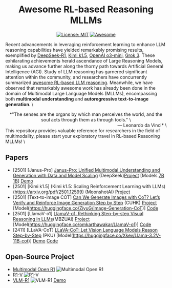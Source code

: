 <div align="center">

# Awesome RL-based Reasoning MLLMs

[![License: MIT](https://img.shields.io/badge/License-MIT-purple.svg)](LICENSE)
[![Awesome](https://awesome.re/badge.svg)](https://awesome.re)

</div>

Recent advancements in leveraging reinforcement learning to enhance LLM reasoning capabilities have yielded remarkably promising results, exemplified by [DeepSeek-R1](https://arxiv.org/pdf/2501.12948), [Kimi k1.5](https://arxiv.org/pdf/2501.12599), [OpenAI o3-mini](https://openai.com/index/o3-mini-system-card/), [Grok 3](https://x.ai/blog/grok-3). These exhilarating achievements herald ascendance of Large Reasoning Models, making us advance further along the thorny path towards Artificial General Intelligence (AGI). Study of LLM reasoning has garnered significant attention within the community, and researchers have concurrently summarized [awesome RL-based LLM reasoning](https://github.com/bruno686/Awesome-RL-based-LLM-Reasoning). Meanwhile, we have observed that remarkably awesome work has already been done in the domain of Multimodal Large Language Models (MLLMs), encompassing both **multimodal understanding** and **autoregressive text-to-image generation**.  \
<div align="center">
    *"The senses are the organs by which man perceives the world, and the soul acts through them as through tools." \
</div>
<div align="right">
— Leonardo da Vinci* \
</div>
This repository provides valuable reference for researchers in the field of multimodality, please start your exploratory travel in RL-based Reasoning MLLMs! \ 

## Papers
* [2501] [Janus-Pro] [Janus-Pro: Unified Multimodal Understanding and Generation with Data and Model Scaling](http://arxiv.org/pdf/2501.17811) (DeepSeek)[Project](https://github.com/deepseek-ai/Janus) [Models [7B](https://huggingface.co/deepseek-ai/Janus-Pro-7B) [1B](https://huggingface.co/deepseek-ai/Janus-Pro-1B)] [Demo](https://huggingface.co/spaces/deepseek-ai/Janus-Pro-7B)
* [2501] [Kimi k1.5] (Kimi k1.5: Scaling Reinforcement Learning with LLMs) (https://arxiv.org/pdf/2501.12599) (MoonshotAI) [Project](https://github.com/MoonshotAI/Kimi-k1.5)
* [2501] [Text-to-image COT] [Can We Generate Images with CoT? Let’s Verify and Reinforce Image Generation Step by Step](https://arxiv.org/pdf/2501.13926) (CUHK) [Project](https://github.com/ZiyuGuo99/Image-Generation-CoT) [Model(https://huggingface.co/ZiyuG/Image-Generation-CoT)]  [Code](https://github.com/ZiyuGuo99/Image-Generation-CoT)
* [2501] [LlamaV-o1] [LlamaV-o1: Rethinking Step-by-step
Visual Reasoning in LLMs](https://arxiv.org/pdf/2501.06186)(MBZUAI) [Project](https://mbzuai-oryx.github.io/LlamaV-o1/) [Model(https://huggingface.co/omkarthawakar/LlamaV-o1)]  [Code](https://github.com/mbzuai-oryx/LlamaV-o1)
* [2411] [LLaVA-CoT] [LLaVA-CoT: Let Vision Language Models Reason Step-by-Step](https://arxiv.org/abs/2411.10440v4) (PKU) [Model(https://huggingface.co/Xkev/Llama-3.2V-11B-cot)] [Demo](https://huggingface.co/spaces/Xkev/Llama-3.2V-11B-cot) [Code](https://github.com/PKU-YuanGroup/LLaVA-CoT)


## Open-Source Project

* [Multimodal Open R1](https://github.com/EvolvingLMMs-Lab/open-r1-multimodal)  ![Multimodal Open R1](https://img.shields.io/github/stars/EvolvingLMMs-Lab/open-r1-multimodal)
* [R1-V](https://github.com/Deep-Agent/R1-V)  ![R1-V](https://img.shields.io/github/stars/Deep-Agent/R1-V)
* [VLM-R1](https://github.com/om-ai-lab/VLM-R1)  ![VLM-R1](https://img.shields.io/github/om-ai-lab/VLM-R1) [Demo](https://huggingface.co/spaces/omlab/VLM-R1-Referral-Expression)